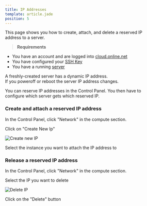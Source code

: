 ```yaml
---
title: IP Addresses
template: article.jade
position: 5
---
```


This page shows you how to create, attach, and delete a reserved IP address to a server.

> <strong>Requirements</strong>
- You have an account and are logged into [cloud.online.net](//cloud.online.net)
- You have configured your [SSH Key](/howto/ssh_keys.html)
- You have a running [server](/howto/create_instance.html)

A freshly-created server has a dynamic IP address.<br/>
If you poweroff or reboot the server IP address changes.<br/>

You can reserve IP addresses in the Control Panel. You then have to configure which server gets which reserved IP.

### Create and attach a reserved IP address

In the Control Panel, click "Network" in the compute section.

Click on "Create New Ip"

![Create new IP](../../images/create_new_ip.png "Create new IP")

Select the instance you want to attach the IP address to

### Release a reserved IP address
In the Control Panel, click "Network" in the compute section.

Select the IP you want to delete

![Delete IP](../../images/delete_ip.png "Delete ip")

Click on the "Delete" button
